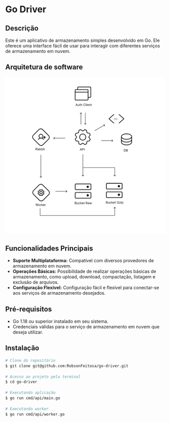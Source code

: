 # Go Driver

## Descrição
Este é um aplicativo de armazenamento simples desenvolvido em Go. Ele oferece uma interface fácil de usar para interagir com diferentes serviços de armazenamento em nuvem.


## Arquitetura de software
<p align="center" margin-top="25px" >
  <img alt="GitHub design software" src=".github/soft.jpg" />
</p> 

## Funcionalidades Principais
- **Suporte Multiplataforma:** Compatível com diversos provedores de armazenamento em nuvem.
- **Operações Básicas:** Possibilidade de realizar operações básicas de armazenamento, como upload, download, compactação, listagem e exclusão de arquivos.
- **Configuração Flexível:** Configuração fácil e flexível para conectar-se aos serviços de armazenamento desejados.

## Pré-requisitos
- Go 1.18 ou superior instalado em seu sistema.
- Credenciais válidas para o serviço de armazenamento em nuvem que deseja utilizar.

## Instalação
```bash
# Clone do repositório
$ git clone git@github.com:RobsonFeitosa/go-driver.git

# Acesso ao projeto pelo terminal
$ cd go-driver 
 
# Executando aplicação 
$ go run cmd/api/main.go

# Executando worker
$ go run cmd/api/worker.go
``` 
